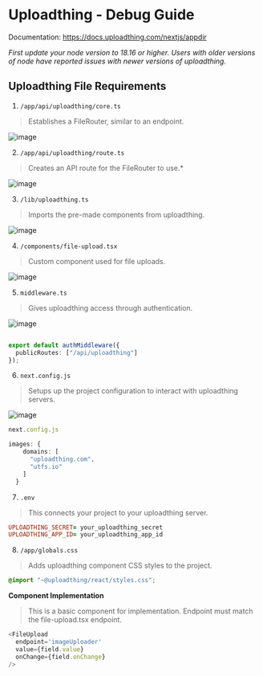 # Uploadthing - Debug Guide

Documentation: https://docs.uploadthing.com/nextjs/appdir

*First update your node version to 18.16 or higher. Users with older versions of node have reported issues with newer versions of uploadthing.*

## Uploadthing File Requirements

1. `/app/api/uploadthing/core.ts`
>Establishes a FileRouter, similar to an endpoint.

![image](https://github.com/Triv2/writing/assets/126743500/8ca3720c-a251-4584-821f-ec3bf908a3ae)



2. `/app/api/uploadthing/route.ts` 
>Creates an API route for the FileRouter to use.*

![image](https://github.com/Triv2/writing/assets/126743500/3a7844a9-b1b6-467f-9513-df38de01741d)


3. `/lib/uploadthing.ts`
>Imports the pre-made components from uploadthing.

![image](https://github.com/Triv2/writing/assets/126743500/fb105c26-b5cc-41e0-913d-20020f37ef84)


4. `/components/file-upload.tsx`
>Custom component used for file uploads.

![image](https://github.com/Triv2/writing/assets/126743500/f6ee0542-99a0-4789-af2b-94f0327dc0cb)


5. `middleware.ts`
>Gives uploadthing access through authentication.

![image](https://github.com/Triv2/writing/assets/126743500/69e5cc20-ef68-4ab2-a80e-8408625c16b1)

```typescript

export default authMiddleware({
  publicRoutes: ["/api/uploadthing"]
});
```

6. `next.config.js`
> Setups up the project configuration to interact with uploadthing servers.

![image](https://github.com/Triv2/writing/assets/126743500/7c09ab58-6681-42df-a979-4f71f32db6f4)

```typescript
next.config.js

images: {
    domains: [
      "uploadthing.com",
      "utfs.io"
    ]
  }
```

7. `.env`
>This connects your project to your uploadthing server.

```prolog
UPLOADTHING_SECRET= your_uploadthing_secret
UPLOADTHING_APP_ID= your_uploadthing_app_id
```

8. `/app/globals.css`
>Adds uploadthing component CSS styles to the project.


```css
@import "~@uploadthing/react/styles.css";
```


**Component Implementation**
>This is a basic component for implementation. Endpoint must match the file-upload.tsx endpoint.

```typescript
<FileUpload 
  endpoint='imageUploader' 
  value={field.value} 
  onChange={field.onChange}
/>
```



